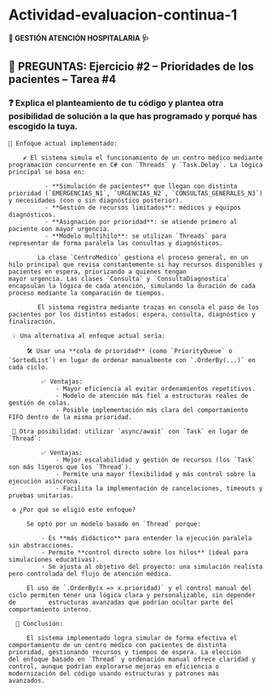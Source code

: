 # **Actividad-evaluacion-continua-1**
**🏥 GESTIÓN ATENCIÓN HOSPITALARIA 🩺**

## 🧠 PREGUNTAS: Ejercicio #2 – Prioridades de los pacientes – Tarea #4

### ❓ Explica el planteamiento de tu código y plantea otra posibilidad de solución a la que has programado y porqué has escogido la tuya.

    📌 Enfoque actual implementado:

        ✔️ El sistema simula el funcionamiento de un centro médico mediante programación concurrente en C# con `Threads` y `Task.Delay`. La lógica principal se basa en:

              - **Simulación de pacientes** que llegan con distinta prioridad (`EMERGENCIAS_N1`, `URGENCIAS_N2`, `CONSULTAS_GENERALES_N3`) y necesidades (con o sin diagnóstico posterior).
              - **Gestión de recursos limitados**: médicos y equipos diagnósticos.
              - **Asignación por prioridad**: se atiende primero al paciente con mayor urgencia.
              - **Modelo multihilo**: se utilizan `Threads` para representar de forma paralela las consultas y diagnósticos.

            La clase `CentroMedico` gestiona el proceso general, en un hilo principal que revisa constantemente si hay recursos disponibles y pacientes en espera, priorizando a quienes tengan                  mayor urgencia. Las clases `Consulta` y `ConsultaDiagnostica` encapsulan la lógica de cada atención, simulando la duración de cada proceso mediante la comparación de tiempos.

            El sistema registra mediante trazas en consola el paso de los pacientes por los distintos estados: espera, consulta, diagnóstico y finalización.

     💡 Una alternativa al enfoque actual sería:
         
         🛠 Usar una **cola de prioridad** (como `PriorityQueue` o `SortedList`) en lugar de ordenar manualmente con `.OrderBy(...)` en cada ciclo.

             ✅ Ventajas:
                 - Mayor eficiencia al evitar ordenamientos repetitivos.
                 - Modelo de atención más fiel a estructuras reales de gestión de colas.
                 - Posible implementación más clara del comportamiento FIFO dentro de la misma prioridad.

     🔄 Otra posibilidad: utilizar `async/await` con `Task` en lugar de `Thread`:

             ✅ Ventajas:
                 - Mejor escalabilidad y gestión de recursos (los `Task` son más ligeros que los `Thread`).
                 - Permite una mayor flexibilidad y más control sobre la ejecución asíncrona.
                 - Facilita la implementación de cancelaciones, timeouts y pruebas unitarias.

     ⚙️ ¿Por qué se eligió este enfoque?

         Se optó por un modelo basado en `Thread` porque:
         
             - Es **más didáctico** para entender la ejecución paralela sin abstracciones.
             - Permite **control directo sobre los hilos** (ideal para simulaciones educativas).
             - Se ajusta al objetivo del proyecto: una simulación realista pero controlada del flujo de atención médica.
         
         El uso de `.OrderBy(x => x.prioridad)` y el control manual del ciclo permiten tener una lógica clara y personalizable, sin depender de         estructuras avanzadas que podrían ocultar parte del           comportamiento interno.

      💭 Conclusión:

         El sistema implementado logra simular de forma efectiva el comportamiento de un centro médico con pacientes de distinta prioridad, gestionando recursos y tiempos de espera. La elección             del enfoque basado en `Thread` y ordenación manual ofrece claridad y control, aunque podrían explorarse mejoras en eficiencia o modernización del código usando estructuras y patrones más           avanzados.
